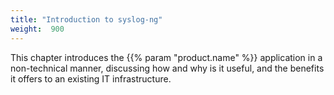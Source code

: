 ```yaml
---
title: "Introduction to syslog-ng"
weight:  900
---
```

<!-- DISCLAIMER: This file is based on the syslog-ng Open Source Edition documentation https://github.com/balabit/syslog-ng-ose-guides/commit/2f4a52ee61d1ea9ad27cb4f3168b95408fddfdf2 and is used under the terms of The syslog-ng Open Source Edition Documentation License. The file has been modified by Axoflow. -->

This chapter introduces the {{% param "product.name" %}} application in a non-technical manner, discussing how and why is it useful, and the benefits it offers to an existing IT infrastructure.
